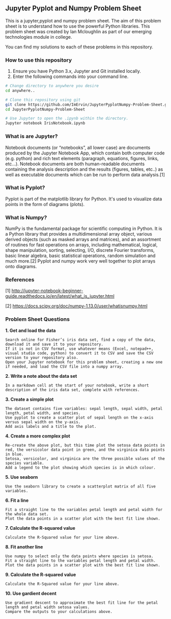 ## Jupyter Pyplot and Numpy Problem Sheet

This is a jupyter,pyplot and numpy problem sheet. The aim of this problem sheet is to understand how to use the powerful Python libraries. This problem sheet was created by Ian Mcloughlin as part of our emerging technologies module in college.

You can find my solutions to each of these problems in this repository.

### How to use this repository

1. Ensure you have Python 3.x, Jupyter and Git installed locally.
2. Enter the following commands into your command line.
```bash
# Change directory to anywhere you desire
cd anywhere..

# Clone this repository using git
git clone https://github.com/ImErvin/JupyterPyplotNumpy-Problem-Sheet.git
cd JupyterPyplotNumpy-Problem-Sheet

# Use Jupyter to open the .ipynb within the directory.
Jupyter notebook IrisNotebook.ipynb

```

### What is are Jupyter?
Notebook documents (or “notebooks”, all lower case) are documents produced by the Jupyter Notebook App, which contain both computer code (e.g. python) and rich text elements (paragraph, equations, figures, links, etc...). Notebook documents are both human-readable documents containing the analysis description and the results (figures, tables, etc..) as well as executable documents which can be run to perform data analysis.[1]

### What is Pyplot?
Pyplot is part of the matplotlib library for Python. It's used to visualize data points in the form of diagrams (plots).

### What is Numpy?
NumPy is the fundamental package for scientific computing in Python. It is a Python library that provides a multidimensional array object, various derived objects (such as masked arrays and matrices), and an assortment of routines for fast operations on arrays, including mathematical, logical, shape manipulation, sorting, selecting, I/O, discrete Fourier transforms, basic linear algebra, basic statistical operations, random simulation and much more.[2] Pyplot and numpy work very well together to plot arrays onto diagrams.

### References

[1] http://jupyter-notebook-beginner-guide.readthedocs.io/en/latest/what_is_jupyter.html

[2] https://docs.scipy.org/doc/numpy-1.13.0/user/whatisnumpy.html

### Problem Sheet Questions

**1. Get and load the data**

    Search online for Fisher’s iris data set, find a copy of the data, download it and save it to your repository. 
    If it is not in CSV format, use whatever means (Excel, notepad++, visual studio code, python) to convert it to CSV and save the CSV version to your repository also. 
    Open your Jupyter notebook for this problem sheet, creating a new one if needed, and load the CSV file into a numpy array.

**2. Write a note about the data set**

    In a markdown cell at the start of your notebook, write a short description of the iris data set, complete with references.

**3. Create a simple plot**

    The dataset contains five variables: sepal length, sepal width, petal length, petal width, and species. 
    Use pyplot to create a scatter plot of sepal length on the x-axis versus sepal width on the y-axis.
    Add axis labels and a title to the plot.

**4. Create a more complex plot**

    Re-create the above plot, but this time plot the setosa data points in red, the versicolor data point in green, and the virginica data points in blue. 
    Setosa, versicolor, and virginica are the three possible values of the species variable. 
    Add a legend to the plot showing which species is in which colour.

**5. Use seaborn**

    Use the seaborn library to create a scatterplot matrix of all five variables.

**6. Fit a line**

    Fit a straight line to the variables petal length and petal width for the whole data set. 
    Plot the data points in a scatter plot with the best fit line shown.

**7. Calculate the R-squared value**

    Calculate the R-Squared value for your line above.

**8. Fit another line**

    Use numpy to select only the data points where species is setosa. 
    Fit a straight line to the variables petal length and petal width.
    Plot the data points in a scatter plot with the best fit line shown.

**9. Calculate the R-squared value**

    Calculate the R-Squared value for your line above.

**10. Use gardient decent**

    Use gradient descent to approximate the best fit line for the petal length and petal width setosa values. 
    Compare the outputs to your calculations above.
